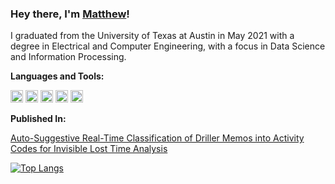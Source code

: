 ### Hey there, I'm [Matthew](https://www.linkedin.com/in/MatthewPrinz)!

I graduated from the University of Texas at Austin in May 2021 with a degree in Electrical and Computer Engineering, with a focus in Data Science and Information Processing. 

**Languages and Tools:**  

<code><img height="20" src="https://img1.pnghut.com/11/14/24/WUnhRBS5E4/java-installation-development-kit-runtime-environment-servlet.jpg"></code>
<code><img height="20" src="https://engineering.fb.com/wp-content/uploads/2016/05/2000px-Python-logo-notext.svg_.png"></code>
<code><img height="20" src="https://upload.wikimedia.org/wikipedia/commons/thumb/d/d5/Rust_programming_language_black_logo.svg/1200px-Rust_programming_language_black_logo.svg.png"></code>
<code><img height="20" src="https://banner2.cleanpng.com/20180526/oqt/kisspng-microsoft-sql-server-mysql-database-logo-5b098c6ebad6d7.7316225815273524307653.jpg"></code>
<code><img height="20" src="https://upload.wikimedia.org/wikipedia/commons/thumb/3/3f/Linux_Mint_logo_without_wordmark.svg/1200px-Linux_Mint_logo_without_wordmark.svg.png"></code>

**Published In:**

[Auto-Suggestive Real-Time Classification of Driller Memos into Activity Codes for Invisible Lost Time Analysis](https://www.researchgate.net/publication/339372307_Auto-Suggestive_Real-Time_Classification_of_Driller_Memos_into_Activity_Codes_for_Invisible_Lost_Time_Analysis)


[![Top Langs](https://github-readme-stats.vercel.app/api/top-langs/?username=MatthewPrinz&layout=compact)](https://github.com/anuraghazra/github-readme-stats)
